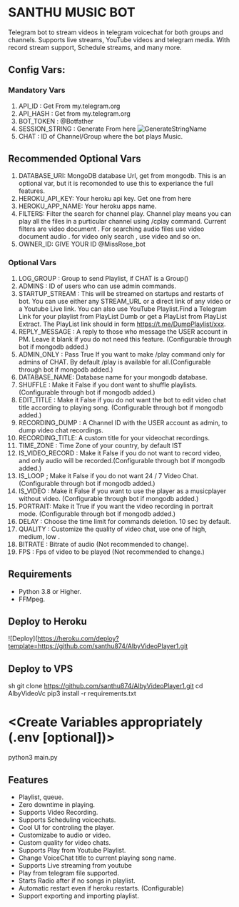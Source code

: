 # SANTHU MUSIC BOT
Telegram bot to stream videos in telegram voicechat for both groups and channels. Supports live streams, YouTube videos and telegram media. With record stream support, Schedule streams, and many more.

## Config Vars:
### Mandatory Vars
1. API_ID : Get From my.telegram.org
2. API_HASH : Get from my.telegram.org
3. BOT_TOKEN : @Botfather
4. SESSION_STRING : Generate From here ![GenerateStringName](https://replit.com/@ALBINPRAVEEN1/getStringName)
5. CHAT : ID of Channel/Group where the bot plays Music.


## Recommended Optional Vars

1. DATABASE_URI: MongoDB database Url, get from mongodb. This is an optional var, but it is recomonded to use this to experiance the full features.
2. HEROKU_API_KEY: Your heroku api key. Get one from here
3. HEROKU_APP_NAME: Your heroku apps name.
4. FILTERS: Filter the search for channel play. Channel play means you can play all the files in a purticular channel using /cplay command. Current filters are video document . For searching audio files use video document audio . for video only search , use video and so on.
5. OWNER_ID: GIVE YOUR ID @MissRose_bot
### Optional Vars
1. LOG_GROUP : Group to send Playlist, if CHAT is a Group()
2. ADMINS : ID of users who can use admin commands.
3. STARTUP_STREAM : This will be streamed on startups and restarts of bot. You can use either any STREAM_URL or a direct link of any video or a Youtube Live link. You can also use YouTube Playlist.Find a Telegram Link for your playlist from PlayList Dumb or get a PlayList from PlayList Extract. The PlayList link should in form https://t.me/DumpPlaylist/xxx.
4. REPLY_MESSAGE : A reply to those who message the USER account in PM. Leave it blank if you do not need this feature. (Configurable through bot if mongodb added.)
5. ADMIN_ONLY : Pass True If you want to make /play command only for admins of CHAT. By default /play is available for all.(Configurable through bot if mongodb added.)
6. DATABASE_NAME: Database name for your mongodb database.
7. SHUFFLE : Make it False if you dont want to shuffle playlists. (Configurable through bot if mongodb added.)
8. EDIT_TITLE : Make it False if you do not want the bot to edit video chat title according to playing song. (Configurable through bot if mongodb added.)
9. RECORDING_DUMP : A Channel ID with the USER account as admin, to dump video chat recordings.
10. RECORDING_TITLE: A custom title for your videochat recordings.
11. TIME_ZONE : Time Zone of your country, by default IST
12. IS_VIDEO_RECORD : Make it False if you do not want to record video, and only audio will be recorded.(Configurable through bot if mongodb added.)
13. IS_LOOP ; Make it False if you do not want 24 / 7 Video Chat. (Configurable through bot if mongodb added.)
14. IS_VIDEO : Make it False if you want to use the player as a musicplayer without video. (Configurable through bot if mongodb added.)
15. PORTRAIT: Make it True if you want the video recording in portrait mode. (Configurable through bot if mongodb added.)
16. DELAY : Choose the time limit for commands deletion. 10 sec by default.
18. QUALITY : Customize the quality of video chat, use one of high, medium, low . 
19. BITRATE : Bitrate of audio (Not recommended to change).
20. FPS : Fps of video to be played (Not recommended to change.)



## Requirements
- Python 3.8 or Higher.
- FFMpeg.



## Deploy to Heroku

![Deploy](https://heroku.com/deploy?template=https://github.com/santhu874/AlbyVideoPlayer1.git

## Deploy to VPS

sh
git clone https://github.com/santhu874/AlbyVideoPlayer1.git
cd AlbyVideoVc
pip3 install -r requirements.txt
# <Create Variables appropriately (.env [optional])>
python3 main.py

## Features
- Playlist, queue.
- Zero downtime in playing.
- Supports Video Recording.
- Supports Scheduling voicechats.
- Cool UI for controling the player.
- Customizabe to audio or video.
- Custom quality for video chats.
- Supports Play from Youtube Playlist.
- Change VoiceChat title to current playing song name.
- Supports Live streaming from youtube
- Play from telegram file supported.
- Starts Radio after if no songs in playlist.
- Automatic restart even if heroku restarts. (Configurable)
- Support exporting and importing playlist.
